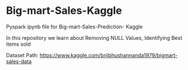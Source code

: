 # Big-mart-Sales-Kaggle
Pyspark ipynb file for Big-mart-Sales-Prediction- Kaggle

In this repository we learn about 
Removing NULL Values, Identifying Best items sold

Dataset Path:
https://www.kaggle.com/brijbhushannanda1979/bigmart-sales-data
